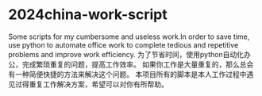 # 2024china-work-script
Some scripts for my cumbersome and useless work.In order to save time, use python to automate office work to complete tedious and repetitive problems and improve work efficiency.
为了节省时间，使用python自动化办公，完成繁琐重复的问题，提高工作效率。
如果你工作是大量重复的，那么总会有一种简便快捷的方法来解决这个问题。
本项目所有的脚本是本人工作过程中遇见过得重复工作解决方案，希望可以对你有所帮助。
